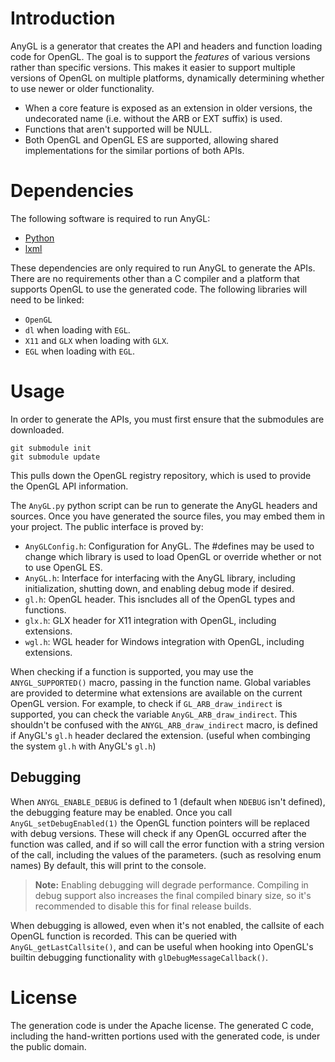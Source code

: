 # Introduction

AnyGL is a generator that creates the API and headers and function loading code for OpenGL. The goal is to support the _features_ of various versions rather than specific versions. This makes it easier to support multiple versions of OpenGL on multiple platforms, dynamically determining whether to use newer or older functionality.

* When a core feature is exposed as an extension in older versions, the undecorated name (i.e. without the ARB or EXT suffix) is used.
* Functions that aren't supported will be NULL.
* Both OpenGL and OpenGL ES are supported, allowing shared implementations for the similar portions of both APIs.

# Dependencies

The following software is required to run AnyGL:

* [Python](https://www.python.org/)
* [lxml](http://lxml.de/)

These dependencies are only required to run AnyGL to generate the APIs. There are no requirements other than a C compiler and a platform that supports OpenGL to use the generated code. The following libraries will need to be linked:

* `OpenGL`
* `dl` when loading with `EGL`.
* `X11` and `GLX` when loading with `GLX`.
* `EGL` when loading with `EGL`.

# Usage

In order to generate the APIs, you must first ensure that the submodules are downloaded.

	git submodule init
	git submodule update

This pulls down the OpenGL registry repository, which is used to provide the OpenGL API information.

The `AnyGL.py` python script can be run to generate the AnyGL headers and sources. Once you have generated the source files, you may embed them in your project. The public interface is proved by:

* `AnyGLConfig.h`: Configuration for AnyGL. The #defines may be used to change which library is used to load OpenGL or override whether or not to use OpenGL ES.
* `AnyGL.h`: Interface for interfacing with the AnyGL library, including initialization, shutting down, and enabling debug mode if desired.
* `gl.h`: OpenGL header. This isncludes all of the OpenGL types and functions.
* `glx.h`: GLX header for X11 integration with OpenGL, including extensions.
* `wgl.h`: WGL header for Windows integration with OpenGL, including extensions.

When checking if a function is supported, you may use the `ANYGL_SUPPORTED()` macro, passing in the function name. Global variables are provided to determine what extensions are available on the current OpenGL version. For example, to check if `GL_ARB_draw_indirect` is supported, you can check the variable `AnyGL_ARB_draw_indirect`. This shouldn't be confused with the `ANYGL_ARB_draw_indirect` macro, is defined if AnyGL's `gl.h` header declared the extension. (useful when combinging the system `gl.h` with AnyGL's `gl.h`)

## Debugging

When `ANYGL_ENABLE_DEBUG` is defined to 1 (default when `NDEBUG` isn't defined), the debugging feature may be enabled. Once you call `AnyGL_setDebugEnabled(1)` the OpenGL function pointers will be replaced with debug versions. These will check if any OpenGL occurred after the function was called, and if so will call the error function with a string version of the call, including the values of the parameters. (such as resolving enum names) By default, this will print to the console.

> **Note:** Enabling debugging will degrade performance. Compiling in debug support also increases the final compiled binary size, so it's recommended to disable this for final release builds.

When debugging is allowed, even when it's not enabled, the callsite of each OpenGL function is recorded. This can be queried with `AnyGL_getLastCallsite()`, and can be useful when hooking into OpenGL's builtin debugging functionality with `glDebugMessageCallback()`.

# License

The generation code is under the Apache license. The generated C code, including the hand-written portions used with the generated code, is under the public domain.
